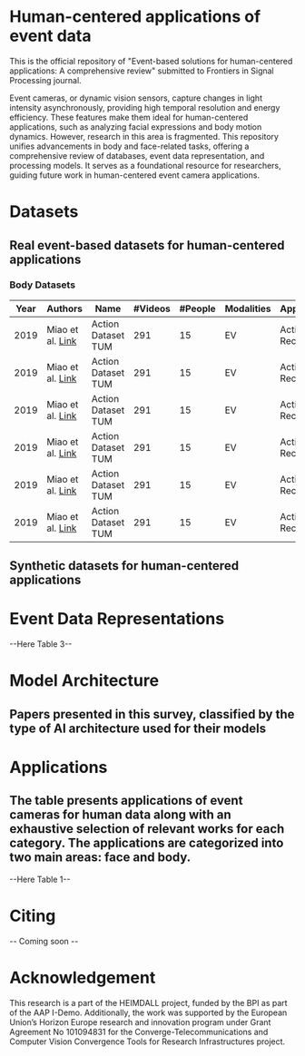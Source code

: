 # Human-centered applications of event data 

This is the official repository of "Event-based solutions for human-centered applications: A comprehensive review" submitted to Frontiers in Signal Processing journal.

Event cameras, or dynamic vision sensors, capture changes in light intensity asynchronously, providing high temporal resolution and energy efficiency. These features make them ideal for human-centered applications, such as analyzing facial expressions and body motion dynamics. However, research in this area is fragmented. This repository unifies advancements in body and face-related tasks, offering a comprehensive review of databases, event data representation, and processing models. It serves as a foundational resource for researchers, guiding future work in human-centered event camera applications.

# Datasets

## Real event-based datasets for human-centered applications
### Body Datasets

| Year | Authors | Name | #Videos | #People | Modalities | Application | #Classes |
|------|---------|------|------------|----------|------------|-------------|-----------|
| 2019 | Miao et al. [Link](https://example.com) | Action Dataset TUM | 291 | 15 | EV | Action Recognition | 10
| 2019 | Miao et al. [Link](https://example.com) | Action Dataset TUM | 291 | 15 | EV | Action Recognition | 10
| 2019 | Miao et al. [Link](https://example.com) | Action Dataset TUM | 291 | 15 | EV | Action Recognition | 10
| 2019 | Miao et al. [Link](https://example.com) | Action Dataset TUM | 291 | 15 | EV | Action Recognition | 10
| 2019 | Miao et al. [Link](https://example.com) | Action Dataset TUM | 291 | 15 | EV | Action Recognition | 10
| 2019 | Miao et al. [Link](https://example.com) | Action Dataset TUM | 291 | 15 | EV | Action Recognition | 10


## Synthetic datasets for human-centered applications

# Event Data Representations

--Here Table 3--

# Model Architecture

## Papers presented in this survey, classified by the type of AI architecture used for their models

# Applications

## The table presents applications of event cameras for human data along with an exhaustive selection of relevant works for each category. The applications are categorized into two main areas: face and body.

--Here Table 1--

# Citing

-- Coming soon --

# Acknowledgement

This research is a part of the HEIMDALL project, funded by the BPI as part of the AAP I-Demo.
Additionally, the work was supported by the European Union’s Horizon Europe research and innovation program under Grant Agreement No 101094831 for the Converge-Telecommunications and Computer Vision Convergence Tools for Research Infrastructures project.

